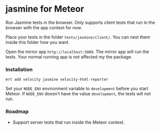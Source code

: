# jasmine for Meteor

Run Jasmine tests in the browser. Only supports client tests that run in the browser with the app context for now.

Place your tests in the folder `tests/jasmine/client/`. You can nest them inside this folder how you want.

Open the mirror app `http://localhost:5000`. The mirror app will run the tests.
Your normal running app is not affected my the package.

### Installation

```
mrt add velocity jasmine velocity-html-reporter
```

Set your `NODE_ENV` environment variable to `development` before you start Meteor.
If `NODE_ENV` doesn't have the value `development`, the tests will not run.

### Roadmap

* Support server tests that run inside the Meteor context.
